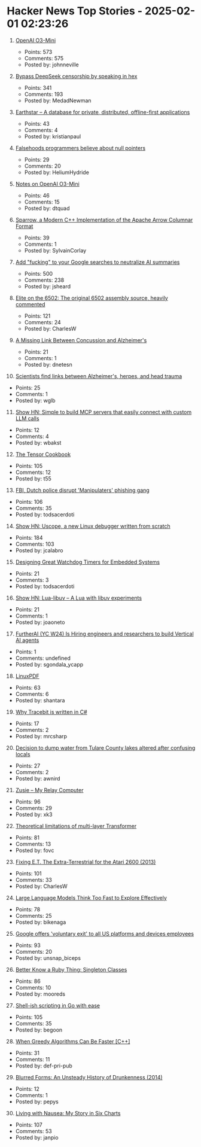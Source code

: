 # Hacker News Top Stories - 2025-02-01 02:23:26

1. [OpenAI O3-Mini](https://openai.com/index/openai-o3-mini/)
   - Points: 573
   - Comments: 575
   - Posted by: johnneville

2. [Bypass DeepSeek censorship by speaking in hex](https://substack.com/home/post/p-156004330)
   - Points: 341
   - Comments: 193
   - Posted by: MedadNewman

3. [Earthstar – A database for private, distributed, offline-first applications](https://earthstar-project.org/)
   - Points: 43
   - Comments: 4
   - Posted by: kristianpaul

4. [Falsehoods programmers believe about null pointers](https://purplesyringa.moe/blog/falsehoods-programmers-believe-about-null-pointers/)
   - Points: 29
   - Comments: 20
   - Posted by: HeliumHydride

5. [Notes on OpenAI O3-Mini](https://simonwillison.net/2025/Jan/31/o3-mini/)
   - Points: 46
   - Comments: 15
   - Posted by: dtquad

6. [Sparrow, a Modern C++ Implementation of the Apache Arrow Columnar Format](https://johan-mabille.medium.com/sparrow-1f23817f6696)
   - Points: 39
   - Comments: 1
   - Posted by: SylvainCorlay

7. [Add "fucking" to your Google searches to neutralize AI summaries](https://gizmodo.com/add-fcking-to-your-google-searches-to-neutralize-ai-summaries-2000557710)
   - Points: 500
   - Comments: 238
   - Posted by: jsheard

8. [Elite on the 6502: The original 6502 assembly source, heavily commented](https://elite.bbcelite.com/)
   - Points: 121
   - Comments: 24
   - Posted by: CharlesW

9. [A Missing Link Between Concussion and Alzheimer's](https://nautil.us/a-missing-link-between-concussion-and-alzheimers-1184691/)
   - Points: 21
   - Comments: 1
   - Posted by: dnetesn

10. [Scientists find links between Alzheimer's, herpes, and head trauma](https://www.statnews.com/2025/01/07/alzheimers-disease-research-link-between-herpes-virus-head-trauma-dementia/)
   - Points: 25
   - Comments: 1
   - Posted by: wglb

11. [Show HN: Simple to build MCP servers that easily connect with custom LLM calls](https://mirascope.com/learn/mcp/server/)
   - Points: 12
   - Comments: 4
   - Posted by: wbakst

12. [The Tensor Cookbook](https://tensorcookbook.com/)
   - Points: 105
   - Comments: 12
   - Posted by: t55

13. [FBI, Dutch police disrupt 'Manipulaters' phishing gang](https://krebsonsecurity.com/2025/01/fbi-dutch-police-disrupt-manipulaters-phishing-gang/)
   - Points: 106
   - Comments: 35
   - Posted by: todsacerdoti

14. [Show HN: Uscope, a new Linux debugger written from scratch](https://github.com/jcalabro/uscope)
   - Points: 184
   - Comments: 103
   - Posted by: jcalabro

15. [Designing Great Watchdog Timers for Embedded Systems](https://www.ganssle.com/watchdogs.htm)
   - Points: 21
   - Comments: 3
   - Posted by: todsacerdoti

16. [Show HN: Lua-libuv – A Lua with libuv experiments](https://github.com/joaoneto/lua-libuv)
   - Points: 21
   - Comments: 1
   - Posted by: joaoneto

17. [FurtherAI (YC W24) Is Hiring engineers and researchers to build Vertical AI agents](https://www.ycombinator.com/companies/furtherai/jobs)
   - Points: 1
   - Comments: undefined
   - Posted by: sgondala_ycapp

18. [LinuxPDF](https://github.com/ading2210/linuxpdf)
   - Points: 63
   - Comments: 6
   - Posted by: shantara

19. [Why Tracebit is written in C#](https://tracebit.com/blog/why-tracebit-is-written-in-c-sharp)
   - Points: 17
   - Comments: 2
   - Posted by: mrcsharp

20. [Decision to dump water from Tulare County lakes altered after confusing locals](https://sjvwater.org/decision-to-dump-water-from-tulare-county-lakes-altered-after-sending-locals-in-mad-scramble/)
   - Points: 27
   - Comments: 2
   - Posted by: awnird

21. [Zusie – My Relay Computer](http://www.nablaman.com/relay/about.php)
   - Points: 96
   - Comments: 29
   - Posted by: xk3

22. [Theoretical limitations of multi-layer Transformer](https://arxiv.org/abs/2412.02975)
   - Points: 81
   - Comments: 13
   - Posted by: fovc

23. [Fixing E.T. The Extra-Terrestrial for the Atari 2600 (2013)](http://www.neocomputer.org/projects/et/)
   - Points: 101
   - Comments: 33
   - Posted by: CharlesW

24. [Large Language Models Think Too Fast to Explore Effectively](https://arxiv.org/abs/2501.18009)
   - Points: 78
   - Comments: 25
   - Posted by: bikenaga

25. [Google offers 'voluntary exit' to all US platforms and devices employees](https://www.theverge.com/news/603432/google-voluntary-exit-platforms-devices-team)
   - Points: 93
   - Comments: 20
   - Posted by: unsnap_biceps

26. [Better Know a Ruby Thing: Singleton Classes](https://noelrappin.com/blog/2025/01/better-know-a-ruby-thing-singleton-classes/)
   - Points: 86
   - Comments: 10
   - Posted by: mooreds

27. [Shell-ish scripting in Go with ease](https://github.com/bitfield/script)
   - Points: 105
   - Comments: 35
   - Posted by: begoon

28. [When Greedy Algorithms Can Be Faster [C++]](https://16bpp.net/blog/post/when-greedy-algorithms-can-be-faster/)
   - Points: 31
   - Comments: 11
   - Posted by: def-pri-pub

29. [Blurred Forms: An Unsteady History of Drunkenness (2014)](https://theappendix.net/issues/2014/10/blurred-forms-an-unsteady-history-of-drunkenness)
   - Points: 12
   - Comments: 1
   - Posted by: pepys

30. [Living with Nausea: My Story in Six Charts](https://www.c82.net/blog/?id=96)
   - Points: 107
   - Comments: 53
   - Posted by: janpio

